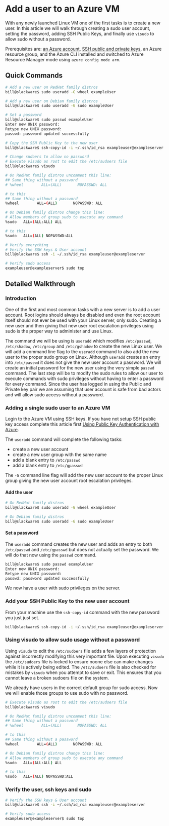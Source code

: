 <properties
		pageTitle="Add a user to a Linux VM on Azure | Azure"
		description="Add a user to a Linux VM on Azure."
		services="virtual-machines-linux"
		documentationCenter=""
		authors="vlivech"
		manager="timlt"
		editor=""
		tags="azure-resource-manager"
/>

<tags
	ms.service="virtual-machines-linux"
	ms.date="03/04/2016"
	wacn.date=""/>

# Add a user to an Azure VM

With any newly launched Linux VM one of the first tasks is to create a new user.  In this article we will walk through creating a sudo user account, setting the password, adding SSH Public Keys, and finally use `visudo` to allow sudo without a password.

Prerequisites are: [an Azure account](/pricing/1rmb-trial/), [SSH public and private keys](/documentation/articles/virtual-machines-linux-mac-create-ssh-keys/), an Azure resource group, and the Azure CLI installed and switched to Azure Resource Manager mode using `azure config mode arm`.

## Quick Commands

```bash
# Add a new user on RedHat family distros
bill@slackware$ sudo useradd -G wheel exampleUser

# Add a new user on Debian family distros
bill@slackware$ sudo useradd -G sudo exampleUser

# Set a password
bill@slackware$ sudo passwd exampleUser
Enter new UNIX password:
Retype new UNIX password:
passwd: password updated successfully

# Copy the SSH Public Key to the new user
bill@slackware$ ssh-copy-id -i ~/.ssh/id_rsa exampleuser@exampleserver

# Change sudoers to allow no password
# Execute visudo as root to edit the /etc/sudoers file
bill@slackware$ visudo

# On RedHat family distros uncomment this line:
## Same thing without a password
# %wheel        ALL=(ALL)       NOPASSWD: ALL

# to this
## Same thing without a password
%wheel        ALL=(ALL)       NOPASSWD: ALL

# On Debian family distros change this line:
# Allow members of group sudo to execute any command
%sudo   ALL=(ALL:ALL) ALL

# to this
%sudo   ALL=(ALL) NOPASSWD:ALL

# Verify everything
# Verify the SSH keys & User account
bill@slackware$ ssh -i ~/.ssh/id_rsa exampleuser@exampleserver

# Verify sudo access
exampleuser@exampleserver$ sudo top
```

## Detailed Walkthrough

### Introduction

One of the first and most common tasks with a new server is to add a user account.  Root logins should always be disabled and even the root account itself should not ever be used with your Linux server, only sudo.  Creating a new user and then giving that new user root escalation privileges using sudo is the proper way to administer and use Linux.  

The command we will be using is `useradd` which modifies `/etc/passwd`, `/etc/shadow`, `/etc/group` and `/etc/gshadow` to create the new Linux user.  We will add a command line flag to the `useradd` command to also add the new user to the proper sudo group on Linux.  Although `useradd` creates an entry into `/etc/passwd` it does not give the new user account a password.  We will create an initial password for the new user using the very simple `passwd` command.  The last step will be to modify the sudo rules to allow our user to execute commands with sudo privileges without having to enter a password for every command.  Since the user has logged in using the Public and Private key pair we are assuming that user account is safe from bad actors and will allow sudo access without a password.  

### Adding a single sudo user to an Azure VM

Login to the Azure VM using SSH keys.  If you have not setup SSH public key access complete this article first [Using Public Key Authentication with Azure](http://link.to/article).  

The `useradd` command will complete the following tasks:

- create a new user account
- create a new user group with the same name
- add a blank entry to `/etc/passwd`
- add a blank entry to `/etc/gpasswd`

The `-G` command line flag will add the new user account to the proper Linux group giving the new user account root escalation privileges.

#### Add the user

```bash
# On RedHat family distros
bill@slackware$ sudo useradd -G wheel exampleUser

# On Debian family distros
bill@slackware$ sudo useradd -G sudo exampleUser
```

#### Set a password

The `useradd` command creates the new user and adds an entry to both `/etc/passwd` and `/etc/gpasswd` but does not actually set the password.  We will do that now using the `passwd` command.

```bash
bill@slackware$ sudo passwd exampleUser
Enter new UNIX password:
Retype new UNIX password:
passwd: password updated successfully
```

We now have a user with sudo privileges on the server.

### Add your SSH Public Key to the new user account

From your machine use the `ssh-copy-id` command with the new password you just just set.

```bash
bill@slackware$ ssh-copy-id -i ~/.ssh/id_rsa exampleuser@exampleserver
```

### Using visudo to allow sudo usage without a password

Using `visudo` to edit the `/etc/sudoers` file adds a few layers of protection against incorrectly modifying this very important file.  Upon executing `visudo` the `/etc/sudoers` file is locked to ensure noone else can make changes while it is actively being edited.  The `/etc/sudoers` file is also checked for mistakes by `visudo` when you attempt to save or exit.  This ensures that you cannot leave a broken sudoers file on the system.

We already have users in the correct default group for sudo access.  Now we will enable those groups to use sudo with no password.

```bash
# Execute visudo as root to edit the /etc/sudoers file
bill@slackware$ visudo

# On RedHat family distros uncomment this line:
## Same thing without a password
# %wheel        ALL=(ALL)       NOPASSWD: ALL

# to this
## Same thing without a password
%wheel        ALL=(ALL)       NOPASSWD: ALL

# On Debian family distros change this line:
# Allow members of group sudo to execute any command
%sudo   ALL=(ALL:ALL) ALL

# to this
%sudo   ALL=(ALL) NOPASSWD:ALL
```

### Verify the user, ssh keys and sudo

```bash
# Verify the SSH keys & User account
bill@slackware$ ssh -i ~/.ssh/id_rsa exampleuser@exampleserver

# Verify sudo access
exampleuser@exampleserver$ sudo top
```

